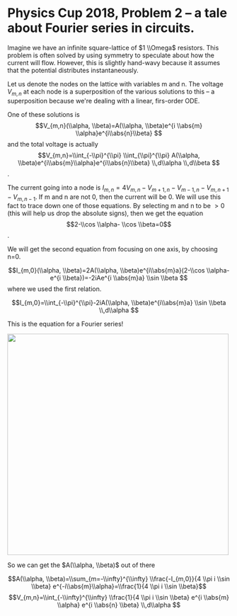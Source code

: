 # Physics Cup 2018, Problem 2 – a tale about Fourier series in circuits. 

Imagine we have an infinite square-lattice of $1 \\Omega$ resistors. This problem is often solved by using symmetry to speculate about how the current will flow. However, this is slightly hand-wavy because it assumes that the potential distributes instantaneously.

Let us denote the nodes on the lattice with variables m and n. The voltage $V_{m,n}$ at each node is a superposition of the various solutions to this – a superposition because we're dealing with a linear, firs-order ODE.

One of these solutions is $$V_{m,n}(\\alpha, \\beta)=A(\\alpha, \\beta)e^{i \\abs{m} \\alpha}e^{i\\abs{n}\\beta} $$ and the total voltage is actually
$$V_{m,n}=\\int_{-\\pi}^{\\pi} \\int_{\\pi}^{\\pi} A(\\alpha, \\beta)e^{i\\abs{m}\\alpha}e^{i\\abs{n}\\beta} \\,d\\alpha \\,d\\beta $$.

The current going into a node is $I_{m,n}=4V_{m,n}-V_{m+1,n}-V_{m-1,n}-V_{m, n+1}-V_{m, n-1}$. If m and n are not 0, then the current will be 0. We will use this fact to trace down one of those equations. By selecting m and n to be $>0$ (this will help us drop the absolute signs), then we get the equation
$$2-\\cos \\alpha- \\cos \\beta=0$$.

We will get the second equation from focusing on one axis, by choosing n=0.

$$I_{m,0}(\\alpha, \\beta)=2A(\\alpha, \\beta)e^{i\\abs{m}a}(2-\\cos \\alpha-e^{i \\beta})=-2iAe^{i \\abs{m}a} \\sin \\beta $$
where we used the first relation.

$$I_{m,0}=\\int_{-\\pi}^{\\pi}-2iA(\\alpha, \\beta)e^{i\\abs{m}a} \\sin \\beta \\,d\\alpha $$

This is the equation for a Fourier series!

<img src="https://miro.medium.com/v2/resize:fit:1400/1*StxCRbnQeZecpT_LGxCtCg@2x.jpeg" width="500" height="auto">

So we can get the $A(\\alpha, \\beta)$ out of there

$$A(\\alpha, \\beta)=\\sum_{m=-\\infty}^{\\infty} \\frac{-I_{m,0}}{4 \\pi i \\sin \\beta} e^{-i\\abs{m}\\alpha}=\\frac{1}{4 \\pi i \\sin \\beta}$$
$$V_{m,n}=\\int_{-\\infty}^{\\infty} \\frac{1}{4 \\pi i \\sin \\beta} e^{i \\abs{m} \\alpha} e^{i \\abs{n} \\beta} \\,d\\alpha $$

